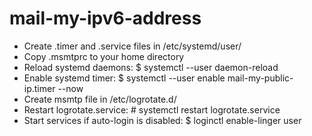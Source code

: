 # mail-my-ipv6-address
 
- Create .timer and .service files in /etc/systemd/user/
- Copy .msmtprc to your home directory
- Reload systemd daemons: $ systemctl --user daemon-reload
- Enable systemd timer: $ systemctl --user enable mail-my-public-ip.timer --now
- Create msmtp file in /etc/logrotate.d/
- Restart logrotate.service: # systemctl restart logrotate.service
- Start services if auto-login is disabled: $ loginctl enable-linger user
